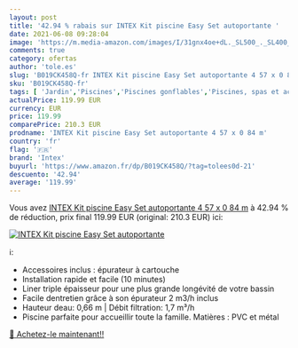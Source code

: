 ```yaml
---
layout: post
title: '42.94 % rabais sur INTEX Kit piscine Easy Set autoportante '
date: 2021-06-08 09:28:04
image: 'https://m.media-amazon.com/images/I/31gnx4oe+dL._SL500_._SL400_.jpg'
comments: true
category: ofertas
author: 'tole.es'
slug: 'B019CK458Q-fr INTEX Kit piscine Easy Set autoportante 4 57 x 0 84 m'
sku: 'B019CK458Q-fr'
tags: [ 'Jardin','Piscines','Piscines gonflables','Piscines, spas et accessoires','intex', ]
actualPrice: 119.99 EUR
currency: EUR
price: 119.99
comparePrice: 210.3 EUR
prodname: 'INTEX Kit piscine Easy Set autoportante 4 57 x 0 84 m'
country: 'fr'
flag: '🇫🇷'
brand: 'Intex'
buyurl: 'https://www.amazon.fr/dp/B019CK458Q/?tag=tolees0d-21'
descuento: '42.94'
average: '119.99'
---
```


Vous avez [INTEX Kit piscine Easy Set autoportante 4 57 x 0 84 m](https://www.amazon.fr/dp/B019CK458Q/?tag=tolees0d-21)  à  42.94 % de réduction, prix final  119.99 EUR (original: 210.3 EUR) ici:

[![INTEX Kit piscine Easy Set autoportante ](https://m.media-amazon.com/images/I/31gnx4oe+dL._SL500_._SL400_.jpg)](https://www.amazon.fr/dp/B019CK458Q/?tag=tolees0d-21)

ℹ️:

- Accessoires inclus : épurateur à cartouche
- Installation rapide et facile (10 minutes)
- Liner triple épaisseur pour une plus grande longévité de votre bassin
- Facile dentretien grâce à son épurateur 2 m3/h inclus
- Hauteur deau: 0,66 m | Débit filtration: 1,7 m³/h
- Piscine parfaite pour accueillir toute la famille. Matières : PVC et métal

[🛒 Achetez-le maintenant!!](https://www.amazon.fr/dp/B019CK458Q/?tag=tolees0d-21)
